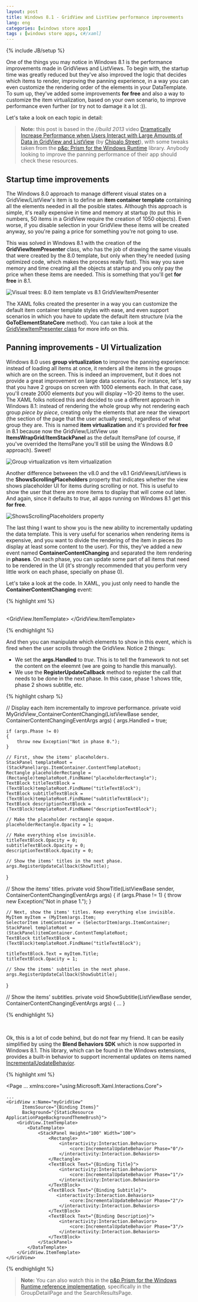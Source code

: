```yaml
---
layout: post
title: Windows 8.1 - GridView and ListView performance improvements
lang: eng
categories: [windows store apps]
tags : [windows store apps, c#/xaml]
---
```


{% include JB/setup %}

One of the things you may notice in Windows 8.1 is the performance improvements made in GridViews and ListViews. To begin with, the startup time was greatly reduced but they've also improved the logic that decides which items to render, improving the panning experience, in a way you can even customize the rendering order of the elements in your DataTemplate. To sum up, they've added some improvements **for free** and also a way to customize the item virtualization, based on your own scenario, to improve performance even further (or try not to damage it a lot :)). 

Let's take a look on each topic in detail:

> **Note:** this post is based in the *//build 2013* video [Dramatically Increase Performance when Users Interact with Large Amounts of Data in GridView and ListView](http://channel9.msdn.com/Events/Build/2013/3-158) (by [Chipalo Street](http://channel9.msdn.com/Events/Speakers/chipalo-street)), with some tweaks taken from the [p&p: Prism for the Windows Runtime](http://prismwindowsruntime.codeplex.com/) library. Anybody looking to improve the panning performance of their app should check these resources. 

## Startup time improvements 

The Windows 8.0 approach to manage different visual states on a GridView/ListView's item is to define an **item container template** containing all the elements needed in all the posible states. Although this approach is simple, it's really expensive in time and memory at startup (to put this in numbers, 50 items in a GridView require the creation of 1050 objects). Even worse, if you disable selection in your GridView these items will be created anyway, so you're paing a price for something you're not going to use.

This was solved in Windows 8.1 with the creation of the **GridViewItemPresenter** class, who has the job of drawing the same visuals that were created by the 8.0 template, but only when they're needed (using optimized code, which makes the process really fast). This way you save memory and time creating all the objects at startup and you only pay the price when these items are needed. This is something that you'll get **for free** in 8.1.

![](https://raw.github.com/nanovazquez/nanovazquez.github.com/master/_posts/windows-8.1-gridview-and-listview-performance-improvements/item-template-vs-presenters.png "Visual trees: 8.0 item template vs 8.1 GridViewItemPresenter")

The XAML folks created the presenter in a way you can customize the default item container template styles with ease, and even support scenarios in which you have to update the default item structure (via the **GoToElementStateCore** method). You can take a look at the [GridViewItemPresenter class](http://msdn.microsoft.com/library/windows/apps/dn279298) for more info on this.

## Panning improvements - UI Virtualization

Windows 8.0 uses **group virtualization** to improve the panning experience: instead of loading all items at once, it renders all the items in the groups which are on the screen. This is indeed an improvement, but it does not provide a great improvement on large data scenarios. For instance, let's say that you have 2 groups on screen with 1000 elements each. In that case, you'll create 2000 elements *but* you will display ~10-20 items to the user. The XAML folks noticed this and decided to use a different approach in Windows 8.1: instead of rendering the whole group why not rendering each group *piece by piece*, creating only the elements that are near the viewport (the section of the page that the user actually sees), regardless of what group they are. This is named **item virtualization** and it's provided **for free** in 8.1 because now the GridView/ListView use **ItemsWrapGrid**/**ItemStackPanel** as the default ItemsPane (of course, if you've overrided the ItemsPane you'll still be using the Windows 8.0 approach). Sweet!

![](https://raw.github.com/nanovazquez/nanovazquez.github.com/master/_posts/windows-8.1-gridview-and-listview-performance-improvements/group-virtualization-vs-item-virtualization.png "Group virtualization vs item virtualization")

Another difference betweeen the v8.0 and the v8.1 GridViews/ListViews is the **ShowsScrollingPlaceholders** property that indicates whether the view shows placeholder UI for items during scrolling or not. This is useful to show the user that there are more items to display that will come out later. And again, since it defaults to *true*, all apps running on Windows 8.1 get this **for free**.

![](https://raw.github.com/nanovazquez/nanovazquez.github.com/master/_posts/windows-8.1-gridview-and-listview-performance-improvements/showsscrollingplaceholders-property.png "ShowsScrollingPlaceholders property")

The last thing I want to show you is the new ability to incrementally updating the data template. This is very useful for scenarios when rendering items is expensive, and you want to divide the rendering of the item in pieces (to display at least some content to the user). For this, they've added a new event named **ContainerContentChanging** and separated the item rendering in **phases**. On each phase, you can update some part of all items that need to be rendered in the UI (it's strongly recommended that you perform very little work on each phase, specially on phase 0).

Let's take a look at the code. In XAML, you just only need to handle the **ContainerContentChanging** event:

{% highlight xml %}

<GridView x:Name="myGridView"
          ItemsSource="{Binding Items}"
          Background="{StaticResource ApplicationPageBackgroundThemeBrush}"
          ContainerContentChanging="MyGridView_ContainerContentChanging">           
    <GridView.ItemTemplate>
        <DataTemplate>
            <StackPanel Height="100" Width="100">
                <Rectangle x:Name="placeholderRectangle" Opacity="0"/>
                <TextBlock x:Name="titleTextBlock" Text="{Binding Title}" />
                <TextBlock x:Name="subtitleTextBlock" Text="{Binding Subtitle}" />
                <TextBlock x:Name="descriptionTextBlock" Text="{Binding Description}"  />
            </StackPanel>
        </DataTemplate>
    </GridView.ItemTemplate>
</GridView>

{% endhighlight %}

And then you can manipulate which elements to show in this event, which is fired when the user scrolls through the GridView. Notice 2 things:

* We set the **args.Handled** to *true*. This is to tell the framework to not set the content on the eleemnt (we are going to handle this manually). 
* We use the **RegisterUpdateCallback** method to register the call that needs to be done in the next phase. In this case, phase 1 shows title, phase 2 shows subtitle, etc.

{% highlight csharp %}

// Display each item incrementally to improve performance.
private void MyGridView_ContainerContentChanging(ListViewBase sender, ContainerContentChangingEventArgs args)
{
    args.Handled = true;

    if (args.Phase != 0)
    {
        throw new Exception("Not in phase 0.");
    }

    // First, show the items' placeholders.
    StackPanel templateRoot = (StackPanel)args.ItemContainer.ContentTemplateRoot;
    Rectangle placeholderRectangle = (Rectangle)templateRoot.FindName("placeholderRectangle");
    TextBlock titleTextBlock = (TextBlock)templateRoot.FindName("titleTextBlock");
    TextBlock subtitleTextBlock = (TextBlock)templateRoot.FindName("subtitleTextBlock");
    TextBlock descriptionTextBlock = (TextBlock)templateRoot.FindName("descriptionTextBlock");

    // Make the placeholder rectangle opaque.
    placeholderRectangle.Opacity = 1;

    // Make everything else invisible.
    titleTextBlock.Opacity = 0;
    subtitleTextBlock.Opacity = 0;
    descriptionTextBlock.Opacity = 0;

    // Show the items' titles in the next phase.
    args.RegisterUpdateCallback(ShowTitle);
}

// Show the items' titles.
private void ShowTitle(ListViewBase sender, ContainerContentChangingEventArgs args)
{
    if (args.Phase != 1)
    {
        throw new Exception("Not in phase 1.");
    }

    // Next, show the items' titles. Keep everything else invisible.
    MyItem myItem = (MyItem)args.Item;
    SelectorItem itemContainer = (SelectorItem)args.ItemContainer;
    StackPanel templateRoot = (StackPanel)itemContainer.ContentTemplateRoot;
    TextBlock titleTextBlock = (TextBlock)templateRoot.FindName("titleTextBlock");

    titleTextBlock.Text = myItem.Title;
    titleTextBlock.Opacity = 1;
    
    // Show the items' subtitles in the next phase.
    args.RegisterUpdateCallback(ShowSubtitle);
}

// Show the items' subtitles.
private void ShowSubtitle(ListViewBase sender, ContainerContentChangingEventArgs args)
{
	...
}

{% endhighlight %}

<br/>

Ok, this is a lot of code behind, but do not fear my friend. It can be easily simplified by using the **Blend Behaviors SDK** which is now supported in Windows 8.1. This library, which can be found in the Windows extensions, provides a built-in behavior to support incremental updates on items named [IncrementalUpdateBehavior](http://msdn.microsoft.com/en-us/library/windows/apps/dn458551.aspx). 


{% highlight xml %}

<Page
    ...
    xmlns:core="using:Microsoft.Xaml.Interactions.Core">

    ...
	<GridView x:Name="myGridView"
          ItemsSource="{Binding Items}"
          Background="{StaticResource ApplicationPageBackgroundThemeBrush}">           
	    <GridView.ItemTemplate>
	    	<DataTemplate>
				<StackPanel Height="100" Width="100">
					<Rectangle>
	                    <interactivity:Interaction.Behaviors>
	                        <core:IncrementalUpdateBehavior Phase="0"/>
	                    </interactivity:Interaction.Behaviors>
	                </Rectangle>
	                <TextBlock Text="{Binding Title}">
	                    <interactivity:Interaction.Behaviors>
	                        <core:IncrementalUpdateBehavior Phase="1"/>
	                    </interactivity:Interaction.Behaviors>
	                </TextBlock>
	                <TextBlock Text="{Binding Subtitle}">
	                   <interactivity:Interaction.Behaviors>
	                        <core:IncrementalUpdateBehavior Phase="2"/>
	                    </interactivity:Interaction.Behaviors>
	                </TextBlock>
	                <TextBlock Text="{Binding Description}">
	                    <interactivity:Interaction.Behaviors>
	                        <core:IncrementalUpdateBehavior Phase="3"/>
	                    </interactivity:Interaction.Behaviors>
	                </TextBlock>
	            </StackPanel>
	        </DataTemplate>
	    </GridView.ItemTemplate>
	</GridView>
</Page>

{% endhighlight %}

> **Note:** You can also watch this in the [p&p Prism for the Windows Runtime reference implementation](http://http://prismwindowsruntime.codeplex.com/), specifically in the GroupDetailPage and the SearchResultsPage.
